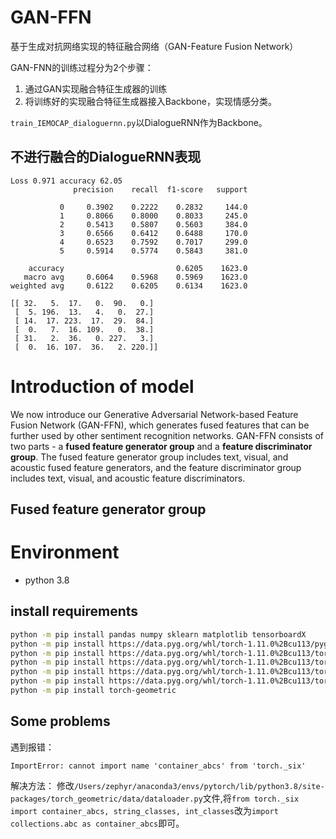 # GAN-FFN

基于生成对抗网络实现的特征融合网络（GAN-Feature Fusion Network）

GAN-FNN的训练过程分为2个步骤：
1. 通过GAN实现融合特征生成器的训练
2. 将训练好的实现融合特征生成器接入Backbone，实现情感分类。

`train_IEMOCAP_dialoguernn.py`以DialogueRNN作为Backbone。

## 不进行融合的DialogueRNN表现

```
Loss 0.971 accuracy 62.05
              precision    recall  f1-score   support

           0     0.3902    0.2222    0.2832     144.0
           1     0.8066    0.8000    0.8033     245.0
           2     0.5413    0.5807    0.5603     384.0
           3     0.6566    0.6412    0.6488     170.0
           4     0.6523    0.7592    0.7017     299.0
           5     0.5914    0.5774    0.5843     381.0

    accuracy                         0.6205    1623.0
   macro avg     0.6064    0.5968    0.5969    1623.0
weighted avg     0.6122    0.6205    0.6134    1623.0

[[ 32.   5.  17.   0.  90.   0.]
 [  5. 196.  13.   4.   0.  27.]
 [ 14.  17. 223.  17.  29.  84.]
 [  0.   7.  16. 109.   0.  38.]
 [ 31.   2.  36.   0. 227.   3.]
 [  0.  16. 107.  36.   2. 220.]]

```

# Introduction of model

We now introduce our Generative Adversarial Network-based Feature Fusion Network (GAN-FFN), which generates fused features that can be further used by other sentiment recognition networks. GAN-FFN consists of two parts - a **fused feature generator group** and a **feature discriminator group**. The fused feature generator group includes text, visual, and acoustic fused feature generators, and the feature discriminator group includes text, visual, and acoustic feature discriminators.

## Fused feature generator group

# Environment

- python 3.8

## install requirements
```bash
python -m pip install pandas numpy sklearn matplotlib tensorboardX
python -m pip install https://data.pyg.org/whl/torch-1.11.0%2Bcu113/pyg_lib-0.1.0%2Bpt111cu113-cp38-cp38-linux_x86_64.whl
python -m pip install https://data.pyg.org/whl/torch-1.11.0%2Bcu113/torch_cluster-1.6.0-cp38-cp38-linux_x86_64.whl
python -m pip install https://data.pyg.org/whl/torch-1.11.0%2Bcu113/torch_scatter-2.0.9-cp38-cp38-linux_x86_64.whl
python -m pip install https://data.pyg.org/whl/torch-1.11.0%2Bcu113/torch_sparse-0.6.13-cp38-cp38-linux_x86_64.whl
python -m pip install https://data.pyg.org/whl/torch-1.11.0%2Bcu113/torch_spline_conv-1.2.1-cp38-cp38-linux_x86_64.whl
python -m pip install torch-geometric
```

## Some problems
遇到报错：
```text
ImportError: cannot import name 'container_abcs' from 'torch._six' 
```
解决方法：
修改`/Users/zephyr/anaconda3/envs/pytorch/lib/python3.8/site-packages/torch_geometric/data/dataloader.py`文件,将`from torch._six import container_abcs, string_classes, int_classes`改为`import collections.abc as container_abcs`即可。